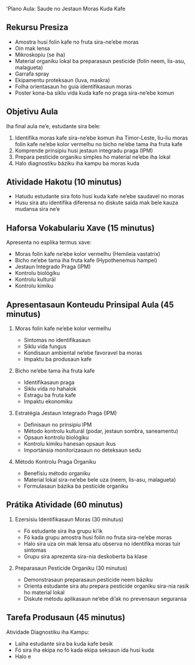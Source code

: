 'Plano Aula: Saude no Jestaun Moras Kuda Kafe

## Rekursu Presiza
- Amostra husi folin kafe no fruta sira-ne’ebe moras
- Oin mak lensa
- Mikroskopiu (se iha)
- Material organiku lokal ba preparasaun pesticide (folin neem, lis-asu, malagueta)
- Garrafa spray
- Ekipamentu proteksaun (luva, maskra)
- Folha orientasaun ho guia identifikasaun moras
- Poster kona-ba siklu vida kuda kafe no praga sira-ne’ebe komun

## Objetivu Aula
Iha final aula ne’e, estudante sira bele:
1. Identifika moras kafe sira-ne’ebe komun iha Timor-Leste, liu-liu moras folin kafe ne’ebe kolor vermelhu no bicho ne’ebe tama iha fruta kafe
2. Komprende prinsipiu husi jestaun integradu praga (IPM)
3. Prepara pesticide organiku simples ho material ne’ebe iha lokal
4. Halo diagnostiku báziku iha kampu ba moras kuda 

## Atividade Hakotu (10 minutus)
- Hatudu estudante sira foto husi kuda kafe ne’ebe saudavel no moras
- Husu sira atu identifika diferensa no diskute saida mak bele kauza mudansa sira ne’e

## Haforsa Vokabulariu Xave (15 minutus)
Apresenta no esplika termus xave:
- Moras folin kafe ne’ebe kolor vermelhu (Hemileia vastatrix)
- Bicho ne’ebe tama iha fruta kafe (Hypothenemus hampei)
- Jestaun Integrado Praga (IPM)
- Kontrolu biológiku
- Kontrolu kulturál
- Kontrolu kimiku

## Apresentasaun Konteudu Prinsipal Aula (45 minutus)
1. Moras folin kafe ne’ebe kolor vermelhu
   - Sintomas no identifikasaun
   - Siklu vida fungus
   - Kondisaun ambiental ne’ebe favoravel ba moras
   - Impaktu ba produsaun kafe

2. Bicho ne’ebe tama iha fruta kafe
   - Identifikasaun praga
   - Siklu vida no hahalok
   - Estragu ba fruta kafe
   - Impaktu ekonomiku

3. Estratégia Jestaun Integrado Praga (IPM)
   - Definisaun no prinsipiu IPM
   - Método kontrolu kulturál (podar, jestaun sombra, saneamentu)
   - Opsaun kontrolu biológiku
   - Kontrolu kimiku hanesan opsaun ikus
   - Importánsia monitorizasaun no deteksaun sedu

4. Método Kontrolu Praga Organiku
   - Benefísiu método organiku
   - Material lokal sira-ne’ebe bele uza (neem, lis-asu, malagueta)
   - Formulasaun bázika ba pesticide organiku

## Prátika Atividade (60 minutus)
1. Ezersísiu Identifikasaun Moras (30 minutus)
   - Fó estudante sira iha grupu ki’ik
   - Fó kada grupu amostra husi folin no fruta sira-ne’ebe moras
   - Halo sira uza oin mak lensa atu observa no identifika moras tuir sintomas
   - Grupu sira aprezenta sira-nia deskoberta ba klase

2. Preparasaun Pesticide Organiku (30 minutus)
   - Demonstrasaun preparasaun pesticide neem báziku
   - Orienta estudante sira atu prepara pesticide organiku sira-nia rasik ho material lokal
   - Diskute métodu aplikasaun ne’ebe di’ak no prevensaun seguransa

## Tarefa Produsaun (45 minutus)
Atividade Diagnostiku iha Kampu:
- Laiha estudante sira ba kuda kafe besik
- Fó sira iha ekipa no fó kada ekipa seksaun ida husi kuda
- Halo e